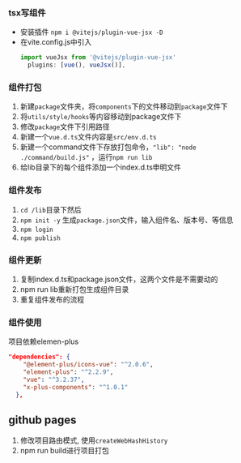 ### tsx写组件
- 安装插件 `npm i @vitejs/plugin-vue-jsx -D`
- 在vite.config.js中引入
  ```js
  import vueJsx from '@vitejs/plugin-vue-jsx'
    plugins: [vue(), vueJsx()],
  ```

### 组件打包
1. 新建`package`文件夹，将`components`下的文件移动到`package`文件下
2. 将`utils/style/hooks`等内容移动到package文件下
3. 修改`package`文件下引用路径
4. 新建一个`vue.d.ts`文件内容是`src/env.d.ts`
5. 新建一个command文件下存放打包命令，`"lib": "node ./command/build.js"` ，运行`npm run lib`
6. 给lib目录下的每个组件添加一个index.d.ts申明文件
### 组件发布
1. `cd /lib`目录下然后 
2. `npm init -y` 生成`package.json`文件，输入组件名、版本号、等信息
3. `npm login`
4. `npm publish`

### 组件更新
1. 复制index.d.ts和package.json文件，这两个文件是不需要动的
2. npm run lib重新打包生成组件目录
3. 重复组件发布的流程

### 组件使用
项目依赖elemen-plus
```json
"dependencies": {
    "@element-plus/icons-vue": "^2.0.6",
    "element-plus": "^2.2.9",
    "vue": "^3.2.37",
    "x-plus-components": "^1.0.1"
  },
```

## github pages
1. 修改项目路由模式, 使用`createWebHashHistory`
2. npm run build进行项目打包